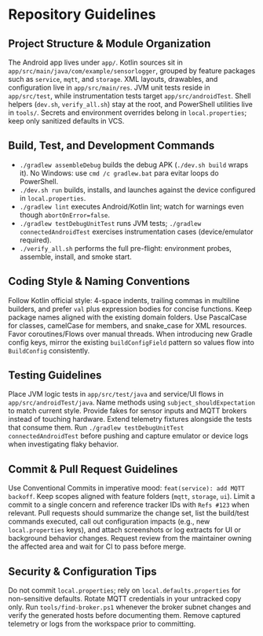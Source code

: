 # Repository Guidelines

## Project Structure & Module Organization
The Android app lives under `app/`. Kotlin sources sit in `app/src/main/java/com/example/sensorlogger`, grouped by feature packages such as `service`, `mqtt`, and `storage`. XML layouts, drawables, and configuration live in `app/src/main/res`. JVM unit tests reside in `app/src/test`, while instrumentation tests target `app/src/androidTest`. Shell helpers (`dev.sh`, `verify_all.sh`) stay at the root, and PowerShell utilities live in `tools/`. Secrets and environment overrides belong in `local.properties`; keep only sanitized defaults in VCS.

## Build, Test, and Development Commands
- `./gradlew assembleDebug` builds the debug APK (`./dev.sh build` wraps it). No Windows: use `cmd /c gradlew.bat` para evitar loops do PowerShell.
- `./dev.sh run` builds, installs, and launches against the device configured in `local.properties`.
- `./gradlew lint` executes Android/Kotlin lint; watch for warnings even though `abortOnError=false`.
- `./gradlew testDebugUnitTest` runs JVM tests; `./gradlew connectedAndroidTest` exercises instrumentation cases (device/emulator required).
- `./verify_all.sh` performs the full pre-flight: environment probes, assemble, install, and smoke start.

## Coding Style & Naming Conventions
Follow Kotlin official style: 4-space indents, trailing commas in multiline builders, and prefer `val` plus expression bodies for concise functions. Keep package names aligned with the existing domain folders. Use PascalCase for classes, camelCase for members, and snake_case for XML resources. Favor coroutines/Flows over manual threads. When introducing new Gradle config keys, mirror the existing `buildConfigField` pattern so values flow into `BuildConfig` consistently.

## Testing Guidelines
Place JVM logic tests in `app/src/test/java` and service/UI flows in `app/src/androidTest/java`. Name methods using `subject_shouldExpectation` to match current style. Provide fakes for sensor inputs and MQTT brokers instead of touching hardware. Extend telemetry fixtures alongside the tests that consume them. Run `./gradlew testDebugUnitTest connectedAndroidTest` before pushing and capture emulator or device logs when investigating flaky behavior.

## Commit & Pull Request Guidelines
Use Conventional Commits in imperative mood: `feat(service): add MQTT backoff`. Keep scopes aligned with feature folders (`mqtt`, `storage`, `ui`). Limit a commit to a single concern and reference tracker IDs with `Refs #123` when relevant. Pull requests should summarize the change set, list the build/test commands executed, call out configuration impacts (e.g., new `local.properties` keys), and attach screenshots or log extracts for UI or background behavior changes. Request review from the maintainer owning the affected area and wait for CI to pass before merge.

## Security & Configuration Tips
Do not commit `local.properties`; rely on `local.defaults.properties` for non-sensitive defaults. Rotate MQTT credentials in your untracked copy only. Run `tools/find-broker.ps1` whenever the broker subnet changes and verify the generated hosts before documenting them. Remove captured telemetry or logs from the workspace prior to committing.
